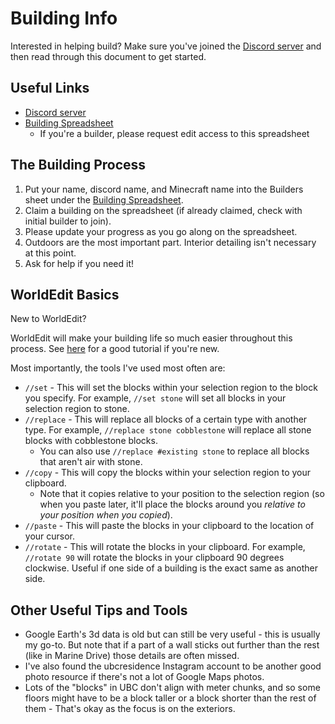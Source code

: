 # Building Info

Interested in helping build? Make sure you've joined the [Discord server](https://discord.gg/FqbDJNPgDu) and then read through this document to get started.

## Useful Links
- [Discord server](https://discord.gg/FqbDJNPgDu)
- [Building Spreadsheet](https://docs.google.com/spreadsheets/d/16vR1eYbdkNVdfTgkR4nw5c2QBYRDDq_WJ4L-AfOAfrM/edit?usp=sharing)
  - If you're a builder, please request edit access to this spreadsheet

## The Building Process
1. Put your name, discord name, and Minecraft name into the Builders sheet under the [Building Spreadsheet](https://docs.google.com/spreadsheets/d/16vR1eYbdkNVdfTgkR4nw5c2QBYRDDq_WJ4L-AfOAfrM/edit?usp=sharing).
2. Claim a building on the spreadsheet (if already claimed, check with initial builder to join).
3. Please update your progress as you go along on the spreadsheet.
4. Outdoors are the most important part. Interior detailing isn't necessary at this point.
5. Ask for help if you need it!

## WorldEdit Basics
New to WorldEdit?

WorldEdit will make your building life so much easier throughout this process. See [here](https://www.youtube.com/watch?v=SOOvommDpUA) for a good tutorial if you're new. 

Most importantly, the tools I've used most often are:
- `//set` - This will set the blocks within your selection region to the block you specify. For example, `//set stone` will set all blocks in your selection region to stone.
- `//replace` - This will replace all blocks of a certain type with another type. For example, `//replace stone cobblestone` will replace all stone blocks with cobblestone blocks.
  - You can also use `//replace #existing stone` to replace all blocks that aren't air with stone.
- `//copy` - This will copy the blocks within your selection region to your clipboard.
  - Note that it copies relative to your position to the selection region (so when you paste later, it'll place the blocks around you _relative to your position when you copied_).
- `//paste` - This will paste the blocks in your clipboard to the location of your cursor.
- `//rotate` - This will rotate the blocks in your clipboard. For example, `//rotate 90` will rotate the blocks in your clipboard 90 degrees clockwise. Useful if one side of a building is the exact same as another side. 

## Other Useful Tips and Tools
- Google Earth's 3d data is old but can still be very useful - this is usually my go-to. But note that if a part of a wall sticks out further than the rest (like in Marine Drive) those details are often missed.
- I've also found the ubcresidence Instagram account to be another good photo resource if there's not a lot of Google Maps photos.
- Lots of the "blocks" in UBC don't align with meter chunks, and so some floors might have to be a block taller or a block shorter than the rest of them - That's okay as the focus is on the exteriors.
